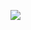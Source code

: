 ![](http://www.plantuml.com/plantuml/proxy?cache=no&src=https://raw.githubusercontent.com/oleksandrblazhko/ai204-kuminov/laboratory-work-7/2-SoftwareDesign/2.7-PlantUML/DataModel.puml)
